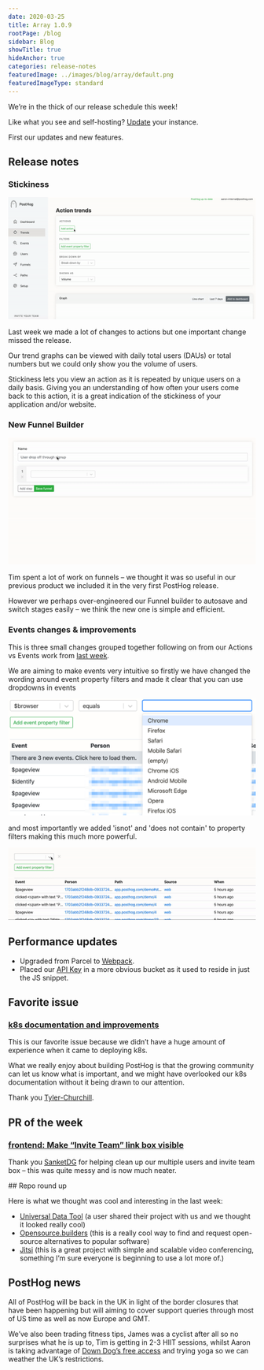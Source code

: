 ```yaml
---
date: 2020-03-25
title: Array 1.0.9
rootPage: /blog
sidebar: Blog
showTitle: true
hideAnchor: true
categories: release-notes
featuredImage: ../images/blog/array/default.png
featuredImageType: standard
---
```


We’re in the thick of our release schedule this week!

Like what you see and self-hosting? [Update](/docs/self-host/configure/upgrading-posthog) your instance.

First our updates and new features.

## Release notes

### Stickiness

![stickiness](../images/03/stickiness-gif.gif)

Last week we made a lot of changes to actions but one important change missed the release.

Our trend graphs can be viewed with daily total users (DAUs) or total numbers but we could only show you the volume of users.

Stickiness lets you view an action as it is repeated by unique users on a daily basis. Giving you an understanding of how often your users come back to this action, it is a great indication of the stickiness of your application and/or website.

### New Funnel Builder

![new funnel builder](../images/03/newfunnel.gif)

Tim spent a lot of work on funnels – we thought it was so useful in our previous product we included it in the very first PostHog release.

However we perhaps over-engineered our Funnel builder to autosave and switch stages easily – we think the new one is simple and efficient.

### Events changes & improvements

This is three small changes grouped together following on from our Actions vs Events work from [last week](/blog/the-posthog-array-1-0-8).

We are aiming to make events very intuitive so firstly we have changed the wording around event property filters and made it clear that you can use dropdowns in events

![](../images/03/Posthog-5.png)

and most importantly we added 'isnot' and 'does not contain' to property filters making this much more powerful.

![](../images/03/isnotdoesnotcontain.gif)

## Performance updates

* Upgraded from Parcel to [Webpack](https://github.com/PostHog/posthog/pull/331).
* Placed our [API Key](https://github.com/PostHog/posthog/issues/361)  in a more obvious bucket as it used to reside in just the JS snippet.

## Favorite issue

### [k8s documentation and improvements](https://github.com/PostHog/posthog/issues/343)

This is our favorite issue because we didn’t have a huge amount of experience when it came to deploying k8s. 

What we really enjoy about building PostHog is that the growing community can let us know what is important, and we might have overlooked our k8s documentation without it being drawn to our attention.

Thank you [Tyler-Churchill](https://github.com/Tyler-Churchill).

## PR of the week

### [frontend: Make “Invite Team” link box visible](https://github.com/PostHog/posthog/pull/395)

Thank you [SanketDG](https://github.com/SanketDG) for helping clean up our multiple users and invite team box – this was quite messy and is now much neater.

## Repo round up

Here is what we thought was cool and interesting in the last week:

* [Universal Data Tool](https://github.com/UniversalDataTool/universal-data-tool)  (a user shared their project with us and we thought it looked really cool)
* [Opensource.builders](https://github.com/junaid33/opensource.builders) (this is a really cool way to find and request open-source alternatives to popular software)
* [Jitsi](https://github.com/jitsi/jitsi-meet) (this is a great project with simple and scalable video conferencing, something I’m sure everyone is beginning to use a lot more of.)

## PostHog news

All of PostHog will be back in the UK in light of the border closures that have been happening but will aiming to cover support queries through most of US time as well as now Europe and GMT.

We’ve also been trading fitness tips, James was a cyclist after all so no surprises what he is up to, Tim is getting in 2-3 HIIT sessions, whilst Aaron is taking advantage of [Down Dog’s free access](https://www.downdogapp.com/) and trying yoga so we can weather the UK’s restrictions.